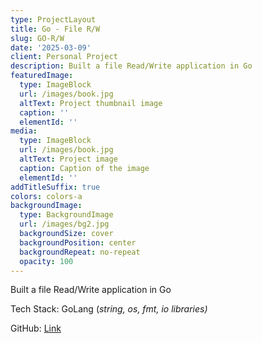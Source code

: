 ```yaml
---
type: ProjectLayout
title: Go - File R/W
slug: GO-R/W
date: '2025-03-09'
client: Personal Project
description: Built a file Read/Write application in Go
featuredImage:
  type: ImageBlock
  url: /images/book.jpg
  altText: Project thumbnail image
  caption: ''
  elementId: ''
media:
  type: ImageBlock
  url: /images/book.jpg
  altText: Project image
  caption: Caption of the image
  elementId: ''
addTitleSuffix: true
colors: colors-a
backgroundImage:
  type: BackgroundImage
  url: /images/bg2.jpg
  backgroundSize: cover
  backgroundPosition: center
  backgroundRepeat: no-repeat
  opacity: 100
---
```

Built a file Read/Write application in Go

Tech Stack: GoLang (*string, os, fmt, io libraries)*

GitHub: [Link](https://github.com/jthomas845/go-project-one)

